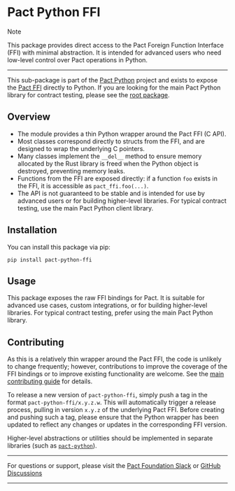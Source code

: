 # Pact Python FFI

> [!NOTE]
>
> This package provides direct access to the Pact Foreign Function Interface (FFI) with minimal abstraction. It is intended for advanced users who need low-level control over Pact operations in Python.

---

This sub-package is part of the [Pact Python](https://github.com/pact-foundation/pact-python) project and exists to expose the [Pact FFI](https://github.com/pact-foundation/pact-reference) directly to Python. If you are looking for the main Pact Python library for contract testing, please see the [root package](https://github.com/pact-foundation/pact-python#pact-python).

## Overview

-   The module provides a thin Python wrapper around the Pact FFI (C API).
-   Most classes correspond directly to structs from the FFI, and are designed to wrap the underlying C pointers.
-   Many classes implement the `__del__` method to ensure memory allocated by the Rust library is freed when the Python object is destroyed, preventing memory leaks.
-   Functions from the FFI are exposed directly: if a function `foo` exists in the FFI, it is accessible as `pact_ffi.foo(...)`.
-   The API is not guaranteed to be stable and is intended for use by advanced users or for building higher-level libraries. For typical contract testing, use the main Pact Python client library.

## Installation

You can install this package via pip:

```console
pip install pact-python-ffi
```

## Usage

This package exposes the raw FFI bindings for Pact. It is suitable for advanced use cases, custom integrations, or for building higher-level libraries. For typical contract testing, prefer using the main Pact Python library.

## Contributing

As this is a relatively thin wrapper around the Pact FFI, the code is unlikely to change frequently; however, contributions to improve the coverage of the FFI bindings or to improve existing functionality are welcome. See the [main contributing guide](https://github.com/pact-foundation/pact-python/blob/main/CONTRIBUTING.md) for details.

To release a new version of `pact-python-ffi`, simply push a tag in the format `pact-python-ffi/x.y.z.w`. This will automatically trigger a release process, pulling in version `x.y.z` of the underlying Pact FFI. Before creating and pushing such a tag, please ensure that the Python wrapper has been updated to reflect any changes or updates in the corresponding FFI version.

Higher-level abstractions or utilities should be implemented in separate libraries (such as [`pact-python`](https://github.com/pact-foundation/pact-python)).

---

For questions or support, please visit the [Pact Foundation Slack](https://slack.pact.io) or [GitHub Discussions](https://github.com/pact-foundation/pact-python/discussions)

---
